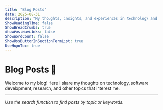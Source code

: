 ```yaml
---
title: "Blog Posts"
date: 2025-08-31
description: "My thoughts, insights, and experiences in technology and beyond"
ShowReadingTime: false
ShowBreadCrumbs: true
ShowPostNavLinks: false
ShowWordCount: false
ShowRssButtonInSectionTermList: true
UseHugoToc: true
---
```


# Blog Posts 📝

Welcome to my blog! Here I share my thoughts on technology, software development, research, and other topics that interest me.

---

*Use the search function to find posts by topic or keywords.*